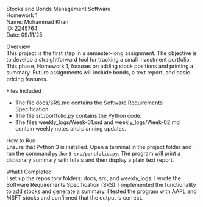 Stocks and Bonds Management Software  
Homework 1  
Name: Mohammad Khan  
ID: 2245764  
Date: 09/11/25  

Overview  
This project is the first step in a semester-long assignment. The objective is to develop a straightforward tool for tracking a small investment portfolio. This phase, Homework 1, focuses on adding stock positions and printing a summary. Future assignments will include bonds, a text report, and basic pricing features.

Files Included  
- The file docs/SRS.md contains the Software Requirements Specification.  
- The file src/portfolio.py contains the Python code.  
- The files weekly_logs/Week-01.md and weekly_logs/Week-02.md contain weekly notes and planning updates.

How to Run  
Ensure that Python 3 is installed. Open a terminal in the project folder and run the command `python3 src/portfolio.py`. The program will print a dictionary summary with totals and then display a plain text report.

What I Completed  
I set up the repository folders: docs, src, and weekly_logs. I wrote the Software Requirements Specification (SRS). I implemented the functionality to add stocks and generate a summary. I tested the program with AAPL and MSFT stocks and confirmed that the output is correct.

